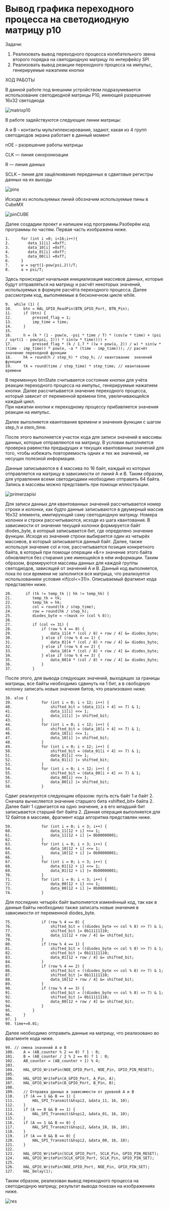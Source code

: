 # Вывод графика переходного процесса на светодиодную матрицу p10
Задачи: 
1.	Реализовать вывод переходного процесса колебательного звена второго порядка на светодиодную матрицу по интерфейсу SPI
2.	Реализовать вывод реакции переходного процесса на импульс, генерируемые нажатием кнопки 


ХОД РАБОТЫ

В данной работе под внешним устройством подразумевается использование светодиодной матрицы P10, имеющей разрешение 16x32 светодиода 

![matrixp10](https://github.com/BorisKomarov/transition-process-on-the-LED-matrix-P10/assets/151782169/40c7b4b3-7ce0-45f5-ad90-0d4fdaac1d0a)

В работе задействуются следующие линии матрицы:

A и B –  контакты мультиплексирования, задают, какая из 4 групп светодиодов экрана работает в данный момент

nOE – разрешение работы матрицы

CLK — линия синхронизации

R — линия данных 

SCLK – линия для защёлкивания переданных в сдвиговые регистры данных на их выходы

![pins](https://github.com/BorisKomarov/transition-process-on-the-LED-matrix-P10/assets/151782169/b0a6d6d8-1f05-4bdc-8180-e0e8813501bf)

Исходя из используемых линий обозначим используемые пины в CubeMX 

![pinCUBE](https://github.com/BorisKomarov/transition-process-on-the-LED-matrix-P10/assets/151782169/8f64dd4a-f9be-4c37-a3e5-4ee3a6a8c3d4)

Далее создадим проект и напишем код программы.Разберём код программы по частям. Первая часть изображена ниже.

```
1.	   for (int i =0; i<16;i++){
2.		  data_11[i] =0xff;
3.		  data_10[i] =0xff;
4.		  data_01[i] =0xff;
5.		  data_00[i] =0xff;
6.	   }
7.	   w = sqrt(1-pow(psi,2))/T;
8.	   a = psi/T;
```

Здесь происходит начальная инициализация массивов данных, которые будут отправляться на матрицу и расчёт некоторых значений, используемых в формуле расчёта переходного процесса.
Далее рассмотрим код, выполняемые в бесконечном цикле while.

```
9.	while (1) {
10.	    btn = HAL_GPIO_ReadPin(BTN_GPIO_Port, BTN_Pin);
11.	    if (btn) {
12.	        pressed_flag = 1;
13.	        imp_time = time;
14.	    }
15.	 
16.	    h = (k * (1 - pow(e, -psi * time / T) * (cos(w * time) + (psi / sqrt(1 - pow(psi, 2))) * sin(w * time)))) +
17.	        pressed_flag * (k / 1.7 * ((w + pow(a, 2)) / w) * sin(w * (time - imp_time)) * pow(e, -a * (time - imp_time))); // расчёт значение переходной функции
18.	    hk = round(h / step_h) * step_h; // квантование  значений функции
19.	    tk = round(time / step_time) * step_time; // квантование  времени

```
 В переменную btnState считывается состояние кнопки для учёта реакции переходного процесса на импульс, генерируемые нажатием кнопки. 
 Далее рассчитывается значение переходного процесса, который зависит от  переменной времени time, увеличивающейся каждый цикл.  
 При нажатии кнопки к переходному процессу прибавляется значения реакции на импульс.

 Далее выполняется квантование  времени и значения функции с шагом step_h и stem_time.

 После этого выполняется участок кода для записи значений в массивы данных, которые отправляются на матрицу. 
 В условии выполняется проверка равенства предыдущих и текущих квантованных значений для того, чтобы избежать повторяемость одних и тех же значений,
 не несущих полезной информации.

 Данные записываются в 4 массива по 16 байт, каждый из которых отправляется на матрицу в зависимости от линий A и B. Таким образом, для управления всеми светодиодами необходимо отправить 64 байта.
 Запись в массивы можно представить при помощи иллюстрации.

 ![primerzapisi](https://github.com/BorisKomarov/transition-process-on-the-LED-matrix-P10/assets/151782169/f75fa47f-b708-4f77-a908-9956e9043631)

Для записи данных для  квантованных значений рассчитывается номер строки и колонки, как будто данные записываются в двумерный массив 16x32 элемента, имитирующий саму светодиодную матрицу. 
Номера колонки и строки рассчитываются, исходя из шага квантования. В зависимости от значения текущей колонки формируется байт diodes_byte, в который записывается бит, 
где определено значение функции. Исходя из значения строки выбирается один из четырёх массивов, в который записывается данный байт. Далее, также используя значение col и row,
рассчитывается позиция конкретного байта, в который при помощи операции «&=» значение этого байта обновляется без стирания уже имеющейся в нём информации. 
Таким образом, формируются массивы данных для каждой группы светодиодов, зависящей от значений A и B. Данный код выполняется, пока по оси времени не заполнится вся матрица,
что реализуется использованием условия «if(col<=31)». Описываемый фрагмент кода представлен ниже.

```
20.	     if (tk != temp_tk || hk != temp_hk) {
21.	        temp_tk = tk;
22.	        temp_hk = hk;
23.	        col = round(tk / step_time);
24.	        row = round(hk / step_h);
25.	        diodes_byte = ~(mask >> (col % 8));
26.	 
27.	        if (col <= 31) {
28.	            if (row % 4 == 0) {
29.	                data_11[4 * (col / 8) + row / 4] &= diodes_byte;
30.	            } else if (row % 4 == 1) {
31.	                data_01[4 * (col / 8) + row / 4] &= diodes_byte;
32.	            } else if (row % 4 == 2) {
33.	                data_10[4 * (col / 8) + row / 4] &= diodes_byte;
34.	            } else if (row % 4 == 3) {
35.	                data_00[4 * (col / 8) + row / 4] &= diodes_byte;
36.	            }
37.	        }

```

 После этого, для вывода следующих значений, выходящих за границы матрицы, все байты необходимо сдвинуть на 1 бит, а в свободную колонку записать новые значения битов, что реализовано ниже.  

 ```
38.	else {
39.	            for (int i = 0; i < 12; i++) {
40.	                shifted_bit = (data_11[i + 4] >> 7) & 1;
41.	                data_11[i] <<= 1;
42.	                data_11[i] |= shifted_bit;
43.	            }
44.	            for (int i = 0; i < 12; i++) {
45.	                shifted_bit = (data_10[i + 4] >> 7) & 1;
46.	                data_10[i] <<= 1;
47.	                data_10[i] |= shifted_bit;
48.	            }
49.	            for (int i = 0; i < 12; i++) {
50.	                shifted_bit = (data_01[i + 4] >> 7) & 1;
51.	                data_01[i] <<= 1;
52.	                data_01[i] |= shifted_bit;
53.	            }
54.	            for (int i = 0; i < 12; i++) {
55.	                shifted_bit = (data_00[i + 4] >> 7) & 1;
56.	                data_00[i] <<= 1;
57.	                data_00[i] |= shifted_bit;
58.	            }
 ```

Сдвиг реализуется следующим образом: пусть есть байт 1 и байт 2. Сначала вычисляется значение старшего бита «shifted_bit» байта 2. 
Далее байт 1 сдвигается на одно значение, а в его младший бит записывается старший бит байта 2. Данная операция выполняется для 12 байтов в массиве, фрагмент кода алгоритма представлен ниже.

```
59.	            for (int i = 0; i < 3; i++) {
60.	                data_11[12 + i] <<= 1;
61.	                data_11[12 + i] |= 0b00000001;
62.	            }
63.	            for (int i = 0; i < 3; i++) {
64.	                data_10[12 + i] <<= 1;
65.	                data_10[12 + i] |= 0b00000001;
66.	            }
67.	            for (int i = 0; i < 3; i++) {
68.	                data_01[12 + i] <<= 1;
69.	                data_01[12 + i] |= 0b00000001;
70.	            }
71.	            for (int i = 0; i < 3; i++) {
72.	                data_00[12 + i] <<= 1;
73.	                data_00[12 + i] |= 0b00000001;
74.	            }
```

Для последних четырёх байт выполняется изменённый код, так как в данные байты необходимо также записать новые значения в зависимости от переменной diodes_byte.

```
75.	            if (row % 4 == 0) {
76.	                shifted_bit = ((diodes_byte << col % 8) >> 7) & 1;
77.	                shifted_bit |= 0b11111110;
78.	                data_11[12 + row / 4] &= shifted_bit;
79.	            }
80.	            if (row % 4 == 1) {
81.	                shifted_bit = ((diodes_byte << col % 8) >> 7) & 1;
82.	                shifted_bit |= 0b11111110;
83.	                data_01[12 + row / 4] &= shifted_bit;
84.	            }
85.	            if (row % 4 == 2) {
86.	                shifted_bit = ((diodes_byte << col % 8) >> 7) & 1;
87.	                shifted_bit |= 0b11111110;
88.	                data_10[12 + row / 4] &= shifted_bit;
89.	            }
90.	            if (row % 4 == 3) {
91.	                shifted_bit = ((diodes_byte << col % 8) >> 7) & 1;
92.	                shifted_bit |= 0b11111110;
93.	                data_00[12 + row / 4] &= shifted_bit;
94.	            }
95.	        }
96.	    }
97.	}
98.	time+=0.01;
```

Далее необходимо отправить данные на матрицу, что реализовано во фрагменте кода ниже.


```
99.	// смена значений A и B
100.	A = (AB_counter % 2 == 0) ? 1 : 0;
101.	B = (AB_counter / 2 % 2 == 0) ? 1 : 0;
102.	AB_counter = (AB_counter + 1) % 4;
103.	 
104.	HAL_GPIO_WritePin(NOE_GPIO_Port, NOE_Pin, GPIO_PIN_RESET);
105.	 
106.	HAL_GPIO_WritePin(A_GPIO_Port, A_Pin, A);
107.	HAL_GPIO_WritePin(B_GPIO_Port, B_Pin, B);
108.	 
109.	// Отправка данных в зависимости от уровней A и B
110.	if (A == 1 && B == 1) {
111.	    HAL_SPI_Transmit(&hspi2, &data_11, 16, 10);
112.	}
113.	if (A == 0 && B == 1) {
114.	    HAL_SPI_Transmit(&hspi2, &data_01, 16, 10);
115.	}
116.	if (A == 1 && B == 0) {
117.	    HAL_SPI_Transmit(&hspi2, &data_10, 16, 10);
118.	}
119.	if (A == 0 && B == 0) {
120.	    HAL_SPI_Transmit(&hspi2, &data_00, 16, 10);
121.	}
122.	 
123.	HAL_GPIO_WritePin(SCLK_GPIO_Port, SCLK_Pin, GPIO_PIN_RESET);
124.	HAL_GPIO_WritePin(SCLK_GPIO_Port, SCLK_Pin, GPIO_PIN_SET);
125.	 
126.	HAL_GPIO_WritePin(NOE_GPIO_Port, NOE_Pin, GPIO_PIN_SET);
127.	HAL_Delay(1);
```
Таким образом, реализован вывод переходного процесса на светодиодную матрицу, результат вывода показан на изображениях ниже.

![res](https://github.com/BorisKomarov/transition-process-on-the-LED-matrix-P10/assets/151782169/9d94c876-d50a-4cb8-a2cf-af9c7effb4ed)



 

